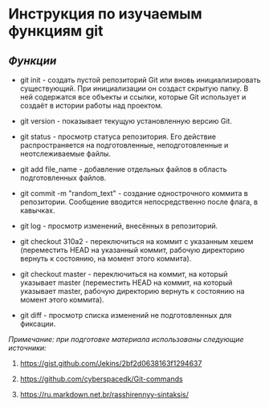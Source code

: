 # **Инструкция по изучаемым функциям git**

## _**Функции**_

 
 * git init - создать пустой репозиторий Git или вновь инициализировать существующий. При инициализации он создаст скрытую папку. В ней содержатся все объекты и ссылки, которые Git использует и создаёт в истории работы над проектом.

* git version - показывает текущую установленную версию Git.

* git status - просмотр статуса  репозитория. Его действие распространяется на подготовленные, неподготовленные и неотслеживаемые файлы.

* git add file_name - добавление отдельных файлов в область подготовленных файлов.

* git commit -m "random_text" - cоздание однострочного коммита в репозитории. Cообщение вводится непосредственно после флага, в кавычках.

* git log - просмотр изменений, внесённых в репозиторий.

* git checkout 310a2 - переключиться на коммит с указанным хешем (переместить HEAD на указанный коммит, рабочую директорию вернуть к состоянию, на момент этого коммита).

* git checkout master - переключиться на коммит, на который указывает master (переместить HEAD на коммит, на который указывает master, рабочую директорию вернуть к состоянию на момент этого коммита).

* git diff - просмотр списка изменений не подготовленных для фиксации.

*Примечание: при подготовке материала использованы следующие источники:*

1. <https://gist.github.com/Jekins/2bf2d0638163f1294637>

2. <https://github.com/cyberspacedk/Git-commands>

3. <https://ru.markdown.net.br/rasshirennyy-sintaksis/>